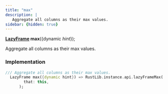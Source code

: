 ```yaml
---
title: "max"
description: |
   Aggregate all columns as their max values.
sidebar: {hidden: true}
---
```

<span class="dart-code"><strong>[LazyFrame] max</strong>({<span class="nobr">dynamic <i>hint</i></span>});</span>

 Aggregate all columns as their max values.
### Implementation
```dart
/// Aggregate all columns as their max values.
  LazyFrame max({dynamic hint}) => RustLib.instance.api.lazyFrameMax(
        that: this,
      );
```

[LazyFrame]: /reference/classes/lazyframe/